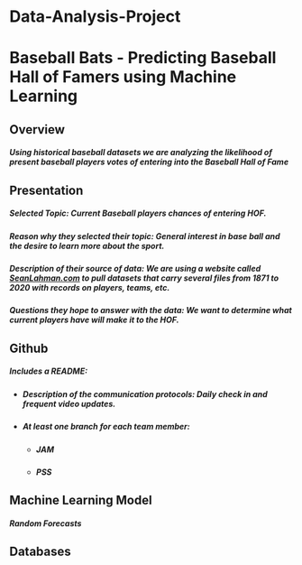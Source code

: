 # Data-Analysis-Project
# Baseball Bats - Predicting Baseball Hall of Famers using Machine Learning
## Overview
##### Using historical baseball datasets we are analyzing the likelihood of present baseball players votes of entering into the Baseball Hall of Fame
## Presentation
##### Selected Topic: *Current Baseball players chances of entering HOF.*
##### Reason why they selected their topic: *General interest in base ball and the desire to learn more about the sport.*
##### Description of their source of data: *We are using a website called [SeanLahman.com](https://www.seanlahman.com/baseball-archive/statistics/) to pull datasets that carry several files from 1871 to 2020 with records on players, teams, etc.*
##### Questions they hope to answer with the data: *We want to determine what current players have will make it to the HOF.*
## Github
##### Includes a README: 
  - ##### Description of the communication protocols: Daily check in and frequent video updates.
  - ##### At least one branch for each team member: 
    - ##### JAM
    - ##### PSS   
## Machine Learning Model
##### Random Forecasts
## Databases
